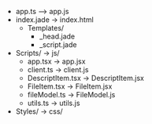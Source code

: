 - app.ts --> app.js
- index.jade -> index.html
	+ Templates/
		+ _head.jade
		+ _script.jade
- Scripts/ -> js/
	+ app.tsx -> app.jsx
	+ client.ts -> client.js
	+ DescriptItem.tsx -> DescriptItem.jsx
	+ FileItem.tsx -> FileItem.jsx
	+ fileModel.ts -> FileModel.js
	+ utils.ts -> utils.js
- Styles/ -> css/
